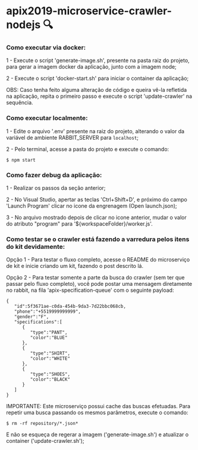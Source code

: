 # apix2019-microservice-crawler-nodejs :mag:

### Como executar via docker:

1 - Execute o script 'generate-image.sh', presente na pasta raiz do projeto, para gerar a imagem docker da aplicação, junto com a imagem node;

2 - Execute o script 'docker-start.sh' para iniciar o container da aplicação;

OBS: Caso tenha feito alguma alteração de código e queira vê-la refletida na aplicação, repita o primeiro passo e execute o script 'update-crawler' na sequência. 

### Como executar localmente:

1 - Edite o arquivo '.env' presente na raiz do projeto, alterando o valor da variável de ambiente RABBIT_SERVER para `localhost`;

2 - Pelo terminal, acesse a pasta do projeto e execute o comando:
```
$ npm start
```

### Como fazer debug da aplicação:

1 - Realizar os passos da seção anterior;

2 - No Visual Studio, apertar as teclas 'Ctrl+Shift+D', e próximo do campo 'Launch Program' clicar no icone da engrenagem (Open launch.json);

3 - No arquivo mostrado depois de clicar no icone anterior, mudar o valor do atributo "program" para '${workspaceFolder}/worker.js'.

### Como testar se o crawler está fazendo a varredura pelos itens do kit devidamente:

Opção 1 - Para testar o fluxo completo, acesse o README do microserviço de kit e inicie criando um kit, fazendo o post descrito lá.

Opção 2 - Para testar somente a parte da busca do crawler (sem ter que passar pelo fluxo completo), você pode postar uma mensagem diretamente no rabbit, na fila 'apix-specification-queue' com o seguinte payload:

```
{
   "id":5f3671ae-c0da-454b-9da3-7d22bbc068cb,
   "phone":"+5519999999999",
   "gender":"F",
   "specifications":[
      { 
         "type":"PANT",
         "color":"BLUE"
      },
      {
         "type":"SHIRT",
         "color":"WHITE"
      },
      {
         "type":"SHOES",
         "color":"BLACK"
      }
   ]
}
```

IMPORTANTE: Este microserviço possui cache das buscas efetuadas. Para repetir uma busca passando os mesmos parâmetros, execute o comando:
```
$ rm -rf repository/*.json*
```
E não se esqueça de regerar a imagem ('generate-image.sh') e atualizar o container ('update-crawler.sh');
